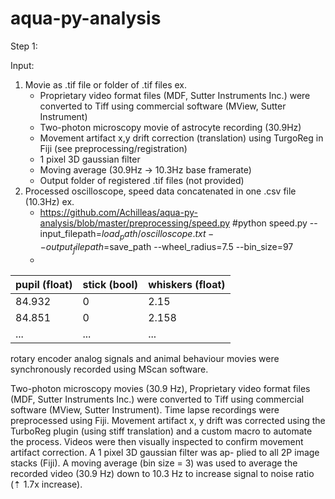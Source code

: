 # aqua-py-analysis

Step 1:

Input:
  1) Movie as .tif file or folder of .tif files
    ex.
      - Proprietary video format files (MDF, Sutter Instruments Inc.) were converted to Tiff using commercial software (MView,       Sutter Instrument)
      - Two-photon microscopy movie of astrocyte recording (30.9Hz) 
      - Movement artifact x,y drift correction (translation) using TurgoReg in Fiji (see preprocessing/registration)
      - 1 pixel 3D gaussian filter
      - Moving average (30.9Hz -> 10.3Hz base framerate)
      - Output folder of registered .tif files (not provided)
  2) Processed oscilloscope, speed data concatenated in one .csv file (10.3Hz)
     ex.
      - https://github.com/Achilleas/aqua-py-analysis/blob/master/preprocessing/speed.py 
        #python speed.py --input_filepath=$load_path/oscilloscope.txt --output_filepath=$save_path --wheel_radius=7.5 --bin_size=97
      - 

| pupil (float)  | stick (bool) | whiskers (float) |
| ------------- | ------------- | -------------|
| 84.932  | 0  | 2.15 |
| 84.851  | 0  | 2.158 |
| ...  | ...  | ... |

rotary encoder analog signals and animal behaviour movies were synchronously recorded using MScan software.


Two-photon microscopy movies (30.9 Hz),  Proprietary video format files (MDF, Sutter Instruments Inc.) were converted to Tiff using commercial software (MView, Sutter Instrument). Time lapse recordings were preprocessed using Fiji. Movement artifact x, y drift was corrected using the TurboReg plugin (using stiff translation) and a custom macro to automate the process. Videos were then visually inspected to confirm movement artifact correction. A 1 pixel 3D gaussian filter was ap- plied to all 2P image stacks (Fiji). A moving average (bin size = 3) was used to average the recorded video (30.9 Hz) down to 10.3 Hz to increase signal to noise ratio (⇡ 1.7x increase).
